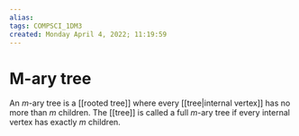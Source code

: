 ```yaml
---
alias: 
tags: COMPSCI_1DM3
created: Monday April 4, 2022; 11:19:59 
---
```

# M-ary tree
An $m$-ary tree is a [[rooted tree]] where every [[tree|internal vertex]] has no more than $m$ children. The [[tree]] is called a full $m$-ary tree if every internal vertex has exactly $m$ children.